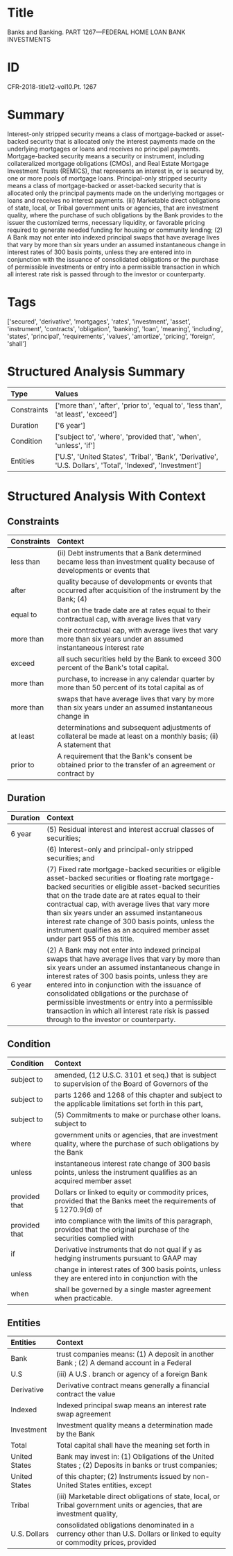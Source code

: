 # Title

 Banks and Banking. PART 1267—FEDERAL HOME LOAN BANK INVESTMENTS


# ID

 CFR-2018-title12-vol10.Pt. 1267


# Summary

Interest-only stripped security means a class of mortgage-backed or asset-backed security that is allocated only the interest payments made on the underlying mortgages or loans and receives no principal payments.
Mortgage-backed security means a security or instrument, including collateralized mortgage obligations (CMOs), and Real Estate Mortgage Investment Trusts (REMICS), that represents an interest in, or is secured by, one or more pools of mortgage loans.
Principal-only stripped security means a class of mortgage-backed or asset-backed security that is allocated only the principal payments made on the underlying mortgages or loans and receives no interest payments.
(iii) Marketable direct obligations of state, local, or Tribal government units or agencies, that are investment quality, where the purchase of such obligations by the Bank provides to the issuer the customized terms, necessary liquidity, or favorable pricing required to generate needed funding for housing or community lending;
(2) A Bank may not enter into indexed principal swaps that have average lives that vary by more than six years under an assumed instantaneous change in interest rates of 300 basis points, unless they are entered into in conjunction with the issuance of consolidated obligations or the purchase of permissible investments or entry into a permissible transaction in which all interest rate risk is passed through to the investor or counterparty.


# Tags

['secured', 'derivative', 'mortgages', 'rates', 'investment', 'asset', 'instrument', 'contracts', 'obligation', 'banking', 'loan', 'meaning', 'including', 'states', 'principal', 'requirements', 'values', 'amortize', 'pricing', 'foreign', 'shall']


# Structured Analysis Summary

| Type        | Values                                                                                                     |
|:------------|:-----------------------------------------------------------------------------------------------------------|
| Constraints | ['more than', 'after', 'prior to', 'equal to', 'less than', 'at least', 'exceed']                          |
| Duration    | ['6 year']                                                                                                 |
| Condition   | ['subject to', 'where', 'provided that', 'when', 'unless', 'if']                                           |
| Entities    | ['U.S', 'United States', 'Tribal', 'Bank', 'Derivative', 'U.S. Dollars', 'Total', 'Indexed', 'Investment'] |


# Structured Analysis With Context

 


## Constraints

| Constraints   | Context                                                                                                                 |
|:--------------|:------------------------------------------------------------------------------------------------------------------------|
| less than     | (ii) Debt instruments that a Bank determined became less than investment quality because of developments or events that |
| after         | quality because of developments or events that occurred after acquisition of the instrument by the Bank; (4)            |
| equal to      | that on the trade date are at rates equal to their contractual cap, with average lives that vary                        |
| more than     | their contractual cap, with average lives that vary more than six years under an assumed instantaneous interest rate    |
| exceed        | all such securities held by the Bank to exceed  300 percent of the Bank's total capital.                                |
| more than     | purchase, to increase in any calendar quarter by more than 50 percent of its total capital as of                        |
| more than     | swaps that have average lives that vary by more than six years under an assumed instantaneous change in                 |
| at least      | determinations and subsequent adjustments of collateral be made at least on a monthly basis; (ii) A statement that      |
| prior to      | A requirement that the Bank's consent be obtained prior to the transfer of an agreement or contract by                  |


## Duration

| Duration   | Context                                                                                                                                                                                                                                                                                                                                                                                                                                                           |
|:-----------|:------------------------------------------------------------------------------------------------------------------------------------------------------------------------------------------------------------------------------------------------------------------------------------------------------------------------------------------------------------------------------------------------------------------------------------------------------------------|
| 6 year     | (5) Residual interest and interest accrual classes of securities;                                                                                                                                                                                                                                                                                                                                                                                                 |
|            |             (6) Interest-only and principal-only stripped securities; and                                                                                                                                                                                                                                                                                                                                                                                         |
|            |             (7) Fixed rate mortgage-backed securities or eligible asset-backed securities or floating rate mortgage-backed securities or eligible asset-backed securities that on the trade date are at rates equal to their contractual cap, with average lives that vary more than six years under an assumed instantaneous interest rate change of 300 basis points, unless the instrument qualifies as an acquired member asset under part 955 of this title. |
| 6 year     | (2) A Bank may not enter into indexed principal swaps that have average lives that vary by more than six years under an assumed instantaneous change in interest rates of 300 basis points, unless they are entered into in conjunction with the issuance of consolidated obligations or the purchase of permissible investments or entry into a permissible transaction in which all interest rate risk is passed through to the investor or counterparty.       |


## Condition

| Condition     | Context                                                                                                                     |
|:--------------|:----------------------------------------------------------------------------------------------------------------------------|
| subject to    | amended, (12 U.S.C. 3101 et seq.) that is subject to supervision of the Board of Governors of the                           |
| subject to    | parts 1266 and 1268 of this chapter and subject to the applicable limitations set forth in this part,                       |
| subject to    | (5) Commitments to make or purchase other loans. subject to                                                                 |
| where         | government units or agencies, that are investment quality, where the purchase of such obligations by the Bank               |
| unless        | instantaneous interest rate change of 300 basis points, unless the instrument qualifies as an acquired member asset         |
| provided that | Dollars or linked to equity or commodity prices, provided that the Banks meet the requirements of &#167;&#8201;1270.9(d) of |
| provided that | into compliance with the limits of this paragraph, provided that the original purchase of the securities complied with      |
| if            | Derivative instruments that do not qual if y as hedging instruments pursuant to GAAP may                                    |
| unless        | change in interest rates of 300 basis points, unless they are entered into in conjunction with the                          |
| when          | shall be governed by a single master agreement when  practicable.                                                           |


## Entities

| Entities      | Context                                                                                                                      |
|:--------------|:-----------------------------------------------------------------------------------------------------------------------------|
| Bank          | trust companies means: (1) A deposit in another Bank ; (2) A demand account in a Federal                                     |
| U.S           | (iii) A  U.S . branch or agency of a foreign Bank                                                                            |
| Derivative    | Derivative contract means generally a financial contract the value                                                           |
| Indexed       | Indexed principal swap means an interest rate swap agreement                                                                 |
| Investment    | Investment quality means a determination made by the Bank                                                                    |
| Total         | Total capital shall have the meaning set forth in                                                                            |
| United States | Bank may invest in: (1) Obligations of the United States ; (2) Deposits in banks or trust companies;                         |
| United States | of this chapter; (2) Instruments issued by non- United States  entities, except                                              |
| Tribal        | (iii) Marketable direct obligations of state, local, or Tribal government units or agencies, that are investment quality,    |
| U.S. Dollars  | consolidated obligations denominated in a currency other than U.S. Dollars or linked to equity or commodity prices, provided |


